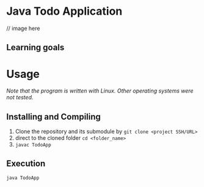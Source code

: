 # Java Todo Application
// image here

## Learning goals

# Usage
*Note that the program is written with Linux. Other operating systems were not tested.*

## Installing and Compiling
1) Clone the repository and its submodule by ``` git clone <project SSH/URL> ```
2) direct to the cloned folder ```cd <folder_name>```
3) ```javac TodoApp```

## Execution
``` java TodoApp ```
